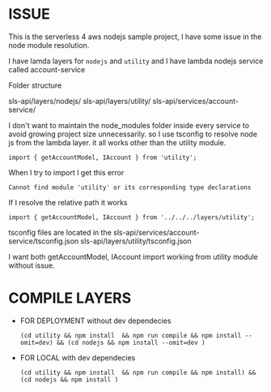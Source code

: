 ISSUE
=====

This is the serverless 4 aws nodejs sample project, I have some issue in the node module resolution.

I have lamda layers for `nodejs` and `utility` and I have lambda nodejs service called account-service

Folder structure

sls-api/layers/nodejs/
sls-api/layers/utility/
sls-api/services/account-service/

I don't want to maintain the node_modules folder inside every service to avoid growing project size unnecessarily. so I use tsconfig to resolve node js from the lambda layer. it all works other than the utility module.

```import { getAccountModel, IAccount } from 'utility';```

When I try to import I get this error

```Cannot find module 'utility' or its corresponding type declarations```

If I resolve the relative path it works

```import { getAccountModel, IAccount } from '../../../layers/utility';```

tsconfig files are located in the
sls-api/services/account-service/tsconfig.json
sls-api/layers/utility/tsconfig.json

I want both getAccountModel, IAccount import working from utility module without issue.


COMPILE LAYERS
==============

 - FOR DEPLOYMENT without dev dependecies 

   ```(cd utility && npm install  && npm run compile && npm install --omit=dev) && (cd nodejs && npm install --omit=dev )```

 - FOR LOCAL with dev dependecies 

   ```(cd utility && npm install  && npm run compile && npm install) && (cd nodejs && npm install )```

